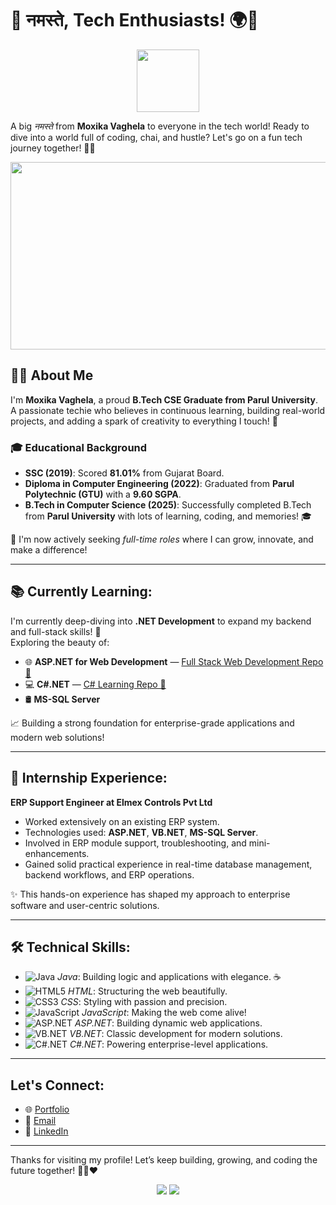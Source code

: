 # 🙏 नमस्ते, Tech Enthusiasts! 🌍🚀
<div id="header" align="center">
  <img src="https://media.giphy.com/media/M9gbBd9nbDrOTu1Mqx/giphy.gif" width="100"/>
</div>

A big *नमस्ते* from **Moxika Vaghela** to everyone in the tech world! Ready to dive into a world full of coding, chai, and hustle? Let's go on a fun tech journey together! 🚀✨
<div align="center">
  <img src="https://media.giphy.com/media/dWesBcTLavkZuG35MI/giphy.gif" width="600" height="300"/>
</div>

## 👩‍💻 About Me

I'm **Moxika Vaghela**, a proud **B.Tech CSE Graduate from Parul University**.  
A passionate techie who believes in continuous learning, building real-world projects, and adding a spark of creativity to everything I touch! 🌟

### 🎓 Educational Background
- **SSC (2019)**: Scored **81.01%** from Gujarat Board.
- **Diploma in Computer Engineering (2022)**: Graduated from **Parul Polytechnic (GTU)** with a **9.60 SGPA**.
- **B.Tech in Computer Science (2025)**: Successfully completed B.Tech from **Parul University** with lots of learning, coding, and memories! 🎓

💼 I'm now actively seeking *full-time roles* where I can grow, innovate, and make a difference!

---

## 📚 Currently Learning:

I'm currently deep-diving into **.NET Development** to expand my backend and full-stack skills! 🌟  
Exploring the beauty of:
- 🌐 **ASP.NET for Web Development** — [Full Stack Web Development Repo 🚀](https://github.com/moxikavaghela/dotnet-roadmap)
- 💻 **C#.NET** — [C# Learning Repo 📘](https://github.com/moxikavaghela/CSharp-Learning)
- 🛢️ **MS-SQL Server**

📈 Building a strong foundation for enterprise-grade applications and modern web solutions!

---

## 💼 Internship Experience:

**ERP Support Engineer at Elmex Controls Pvt Ltd**
- Worked extensively on an existing ERP system.
- Technologies used: **ASP.NET**, **VB.NET**, **MS-SQL Server**.
- Involved in ERP module support, troubleshooting, and mini-enhancements.
- Gained solid practical experience in real-time database management, backend workflows, and ERP operations.

✨ This hands-on experience has shaped my approach to enterprise software and user-centric solutions.

---

## 🛠️ Technical Skills:

- ![Java](https://img.shields.io/badge/-Java-007396?style=flat-square&logo=java&logoColor=white) *Java*: Building logic and applications with elegance. ☕
- ![HTML5](https://img.shields.io/badge/-HTML5-E34F26?style=flat-square&logo=html5&logoColor=white) *HTML*: Structuring the web beautifully.
- ![CSS3](https://img.shields.io/badge/-CSS3-1572B6?style=flat-square&logo=css3&logoColor=white) *CSS*: Styling with passion and precision.
- ![JavaScript](https://img.shields.io/badge/-JavaScript-F7DF1E?style=flat-square&logo=javascript&logoColor=white) *JavaScript*: Making the web come alive!
- ![ASP.NET](https://img.shields.io/badge/-ASP.NET-5C2D91?style=flat-square&logo=dotnet&logoColor=white) *ASP.NET*: Building dynamic web applications.
- ![VB.NET](https://img.shields.io/badge/-VB.NET-4B0082?style=flat-square&logo=dotnet&logoColor=white) *VB.NET*: Classic development for modern solutions.
- ![C#.NET](https://img.shields.io/badge/-C%23.NET-239120?style=flat-square&logo=c-sharp&logoColor=white) *C#.NET*: Powering enterprise-level applications.

---

## Let's Connect:

- 🌐 [Portfolio](https://moxikavaghela.github.io/myportfolio/)
- 📧 [Email](mailto:moxikavaghela15123@gmail.com)
- 💼 [LinkedIn](https://www.linkedin.com/in/moxikavaghela/)

---

Thanks for visiting my profile! Let’s keep building, growing, and coding the future together! 👩‍💻❤️  
<div align="center">
    <img src="https://forthebadge.com/images/badges/built-with-love.svg" />
    <img src="https://forthebadge.com/images/badges/built-by-developers.svg" />
</div>
